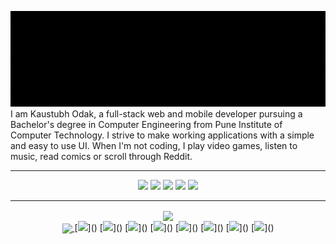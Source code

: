 ![banner](https://raw.githubusercontent.com/kausko/kausko/main/BannerFade.gif?token=AMW772TIF2GRHHT5OIOHOEK7UDQNY)
I am Kaustubh Odak, a full-stack web and mobile developer pursuing a Bachelor's degree in Computer Engineering from Pune Institute of Computer Technology. I strive to make working applications with a simple and easy to use UI. When I'm not coding, I play video games, listen to music, read comics or scroll through Reddit.
<hr>
<div align="center">

  [<img src="https://img.shields.io/badge/linkedin-%230077B5.svg?&style=for-the-badge&logo=linkedin&logoColor=white" />](https://www.linkedin.com/in/kaustubh-odak/) [<img src="https://img.shields.io/badge/gmail-D14836?&style=for-the-badge&logo=gmail&logoColor=white"/>](mailto:kaustubhodak1@gmail.com)  [<img src="https://img.shields.io/badge/github-%23100000.svg?&style=for-the-badge&logo=github&logoColor=white" />](https://github.com/kausko)  [<img src = "https://img.shields.io/badge/instagram-%23E4405F.svg?&style=for-the-badge&logo=instagram&logoColor=white">](https://www.instagram.com/kaustubh._.o/)  [<img src = "https://img.shields.io/badge/resume-%234285F4.svg?&style=for-the-badge&logo=google-drive&logoColor=white">](https://docs.google.com/document/d/1wA39hnMd3PWe7PiWowReQ5B3jnHjayDTl4P-hv-qLM0/edit)
  <hr>
  <a href="https://github.com/anuraghazra/github-readme-stats">
    <img align="center" src="https://github-readme-stats.vercel.app/api/?username=kausko&show_icons=true&theme=radical" />
  </a>
  <br>
  <a href="https://github.com/anuraghazra/github-readme-stats">
    <img align="center" src="https://github-readme-stats.vercel.app/api/top-langs/?username=kausko&theme=radical&layout=compact" />
  </a>[<img src="https://img.shields.io/badge/node.js%20-%2343853D.svg?&style=for-the-badge&logo=node.js&logoColor=white" />]()  [<img src="https://img.shields.io/badge/express.js%20-%23404d59.svg?&style=for-the-badge" />]()  [<img src="https://img.shields.io/badge/react%20-%2320232a.svg?&style=for-the-badge&logo=react&logoColor=%2361DAFB" />]()  [<img src="https://img.shields.io/badge/react_native%20-%2320232a.svg?&style=for-the-badge&logo=react&logoColor=%2361DAFB" />]()  [<img src="https://img.shields.io/badge/MongoDB-%234ea94b.svg?&style=for-the-badge&logo=mongodb&logoColor=white" />]()
  [<img src="https://img.shields.io/badge/java-%23ED8B00.svg?&style=for-the-badge&logo=java&logoColor=white" />]()  [<img src="https://img.shields.io/badge/c++%20-%2300599C.svg?&style=for-the-badge&logo=c%2B%2B&logoColor=white" />]()  [<img src="https://img.shields.io/badge/python%20-%2314354C.svg?&style=for-the-badge&logo=python&logoColor=white" />]()
</div>
